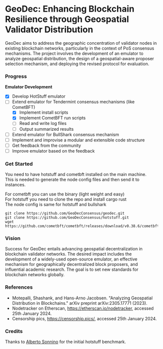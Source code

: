 # GeoDec: Enhancing Blockchain Resilience through Geospatial Validator Distribution

GeoDec aims to address the geographic concentration of validator nodes in existing blockchain networks, particularly in the context of PoS consensus mechanisms. The project involves the development of an emulator to analyze geospatial distribution, the design of a geospatial-aware proposer selection mechanism, and deploying the revised protocol for evaluation.

### Progress

**Emulator Development**
- [x] Develop HotStuff emulator
- [ ] Extend emulator for Tendermint consensus mechanisms (like CometBFT)
    - [x] Implement install scripts
    - [x] Implement CometBFT run scripts
    - [ ] Read and write log files
    - [ ] Output summarized results

- [ ] Extend emulator for BullShark consensus mechanism
- [ ] Implement and improvise a modular and extensible code structure
- [ ] Get feedback from the community
- [ ] Improve emulator based on the feedback

### Get Started
You need to have hotstuff and cometbft installed on the main machine. \
This is needed to generate the node config files and then send it to instances.

For cometbft you can use the binary (light weight and easy) \
For hotstuff you need to clone the repo and install cargo rust\
The node config is same for hotstuff and bullshark

```
git clone https://github.com/GeoDecConsensus/geodec.git
git clone https://github.com/GeoDecConsensus/hotstuff.git
wget https://github.com/cometbft/cometbft/releases/download/v0.38.6/cometbft_0.38.6_linux_amd64.tar.gz
```

### Vision
Success for GeoDec entails advancing geospatial decentralization in blockchain validator networks. The desired impact includes the development of a widely-used open-source emulator, an effective mechanism for geographically decentralized block proposers, and influential academic research. The goal is to set new standards for blockchain networks globally.

### References
- Motepalli, Shashank, and Hans-Arno Jacobsen. "Analyzing Geospatial Distribution in Blockchains." arXiv preprint arXiv:2305.17771 (2023).
- Nodetracker on Etherscan, https://etherscan.io/nodetracker, accessed 25th January 2024.
- Censorship pics, https://censorship.pics/, accessed 25th January 2024.

### Credits
Thanks to [Alberto Sonnino](https://github.com/asonnino) for the initial hotstuff benchmark.
